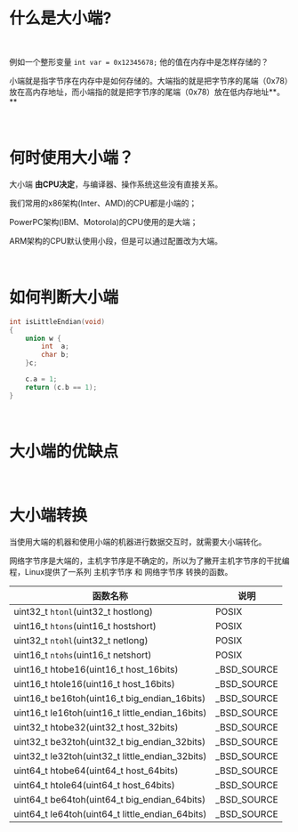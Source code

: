# 

# 什么是大小端?

‌

例如一个整形变量 `int var = 0x12345678;` 他的值在内存中是怎样存储的？

‌小端就是指字节序在内存中是如何存储的。大端指的就是把字节序的尾端（0x78）放在高内存地址，而小端指的就是把字节序的尾端（0x78）放在低内存地址**。**

‌

# 何时使用大小端？

‌大小端 **由CPU决定**，与编译器、操作系统这些没有直接关系。

‌我们常用的x86架构(Inter、AMD)的CPU都是小端的；

‌PowerPC架构(IBM、Motorola)的CPU使用的是大端；

‌ARM架构的CPU默认使用小段，但是可以通过配置改为大端。

‌

# 如何判断大小端

```c
int isLittleEndian(void)
{
    union w {
        int  a;
        char b;
    }c;

    c.a = 1;
    return (c.b == 1);
}
```

‌

# 大小端的优缺点

‌

# 大小端转换

‌当使用大端的机器和使用小端的机器进行数据交互时，就需要大小端转化。

‌网络字节序是大端的，主机字节序是不确定的，所以为了撇开主机字节序的干扰编程，Linux提供了一系列 主机字节序 和 网络字节序 转换的函数。

| 函数名称                                            | 说明          |
| ----------------------------------------------- | ----------- |
| uint32_t `htonl`(uint32_t hostlong)             | POSIX       |
| uint16_t `htons`(uint16_t hostshort)            | POSIX       |
| uint32_t `ntohl`(uint32_t netlong)              | POSIX       |
| uint16_t `ntohs`(uint16_t netshort)             | POSIX       |
| uint16_t htobe16(uint16_t host_16bits)          | _BSD_SOURCE |
| uint16_t htole16(uint16_t host_16bits)          | _BSD_SOURCE |
| uint16_t be16toh(uint16_t big_endian_16bits)    | _BSD_SOURCE |
| uint16_t le16toh(uint16_t little_endian_16bits) | _BSD_SOURCE |
| uint32_t htobe32(uint32_t host_32bits)          | _BSD_SOURCE |
| uint32_t be32toh(uint32_t big_endian_32bits)    | _BSD_SOURCE |
| uint32_t le32toh(uint32_t little_endian_32bits) | _BSD_SOURCE |
| uint64_t htobe64(uint64_t host_64bits)          | _BSD_SOURCE |
| uint64_t htole64(uint64_t host_64bits)          | _BSD_SOURCE |
| uint64_t be64toh(uint64_t big_endian_64bits)    | _BSD_SOURCE |
| uint64_t le64toh(uint64_t little_endian_64bits) | _BSD_SOURCE |
